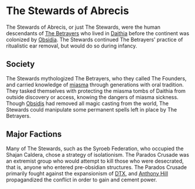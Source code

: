# The Stewards of Abrecis

The Stewards of Abrecis, or just The Stewards, were the human descendants of [The Betrayers](betrayers.md) who lived in [Daithia](../continents/daithia.md) before the continent was colonized by [Obsidia](../nations/holy-obsidian-theocracy.md). The Stewards continued The Betrayers' practice of ritualistic ear removal, but would do so during infancy.

## Society

The Stewards mythologized The Betrayers, who they called The Founders, and carried knowledge of [miasma](../miasma.md) through generations with oral tradition. They tasked themselves with protecting the miasma tombs of Daithia from outside discovery or access, knowing the dangers of miasma sickness. Though [Obsidis](../deities/obsidis.md) had removed all magic casting from the world, The Stewards could manipulate some permanent spells left in place by The Betrayers.

## Major Factions

Many of The Stewards, such as the Syroeb Federation, who occupied the Shajan Caldera, chose a strategy of isolationism. The Parados Crusade was an extremist group who would attempt to kill those who were desecrated, that is, anyone who entered pre-obsidian structures. The Parados Crusade primarily fought against the expansionism of [DTX](dtx.md), and [Anthony Hill](../figures/anthony-hill.md) propagandized the conflict in order to gain and cement power.